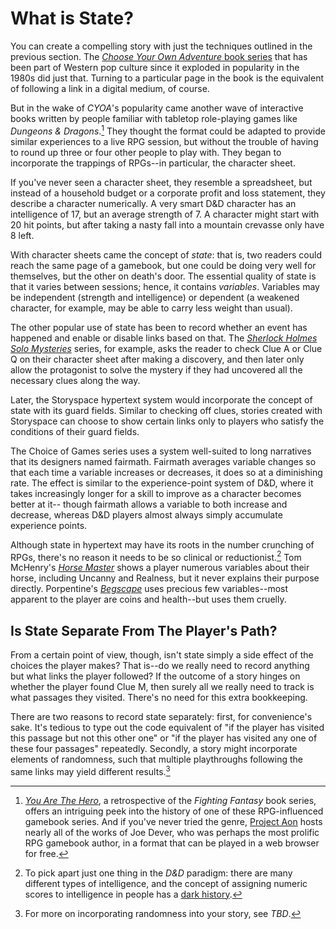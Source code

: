 # What is State?

You can create a compelling story with just the techniques outlined in the previous section. The [_Choose Your Own Adventure_ book series](cyoa) that has been part of Western pop culture since it exploded in popularity in the 1980s did just that. Turning to a particular page in the book is the equivalent of following a link in a digital medium, of course.

But in the wake of _CYOA_'s popularity came another wave of interactive books written by people familiar with tabletop role-playing games like _Dungeons & Dragons_.[^1] They thought the format could be adapted to provide similar experiences to a live RPG session, but without the trouble of having to round up three or four other people to play with. They began to incorporate the trappings of RPGs--in particular, the character sheet.

If you've never seen a character sheet, they resemble a spreadsheet, but instead of a household budget or a corporate profit and loss statement, they describe a character numerically. A very smart D&D character has an intelligence of 17, but an average strength of 7. A character might start with 20 hit points, but after taking a nasty fall into a mountain crevasse only have 8 left.

With character sheets came the concept of _state_: that is, two readers could reach the same page of a gamebook, but one could be doing very well for themselves, but the other on death's door. The essential quality of state is that it varies between sessions; hence, it contains _variables_. Variables may be independent (strength and intelligence) or dependent (a weakened character, for example, may be able to carry less weight than usual).

The other popular use of state has been to record whether an event has happened and enable or disable links based on that. The [_Sherlock Holmes Solo Mysteries_](sherlock) series, for example, asks the reader to check Clue A or Clue Q on their character sheet after making a discovery, and then later only allow the protagonist to solve the mystery if they had uncovered all the necessary clues along the way.

Later, the Storyspace hypertext system would incorporate the concept of state with its guard fields. Similar to checking off clues, stories created with Storyspace can choose to show certain links only to players who satisfy the conditions of their guard fields.

The Choice of Games series uses a system well-suited to long narratives that its designers named fairmath. Fairmath averages variable changes so that each time a variable increases or decreases, it does so at a diminishing rate. The effect is similar to the experience-point system of D&D, where it takes increasingly longer for a skill to improve as a character becomes better at it-- though fairmath allows a variable to both increase and decrease, whereas D&D players almost always simply accumulate experience points.

Although state in hypertext may have its roots in the number crunching of RPGs, there's no reason it needs to be so clinical or reductionist.[^2] Tom McHenry's [_Horse Master_](horse-master) shows a player numerous variables about their horse, including Uncanny and Realness, but it never explains their purpose directly. Porpentine's [_Begscape_](begscape) uses precious few variables--most apparent to the player are coins and health--but uses them cruelly.

## Is State Separate From The Player's Path?

From a certain point of view, though, isn't state simply a side effect of the choices the player makes? That is--do we really need to record anything but what links the player followed? If the outcome of a story hinges on whether the player found Clue M, then surely all we really need to track is what passages they visited. There's no need for this extra bookkeeping.

There are two reasons to record state separately: first, for convenience's sake. It's tedious to type out the code equivalent of "if the player has visited this passage but not this other one" or "if the player has visited any one of these four passages" repeatedly. Secondly, a story might incorporate elements of randomness, such that multiple playthroughs following the same links may yield different results.[^3]

[^1]: [_You Are The Hero_](yath), a retrospective of the _Fighting Fantasy_ book series, offers an intriguing peek into the history of one of these RPG-influenced gamebook series. And if you've never tried the genre, [Project Aon](aon) hosts nearly all of the works of Joe Dever, who was perhaps the most prolific RPG gamebook author, in a format that can be played in a web browser for free.

[^2]: To pick apart just one thing in the _D&D_ paradigm: there are many different types of intelligence, and the concept of assigning numeric scores to intelligence in people has a [dark history](https://www.theatlantic.com/national/archive/2013/05/why-people-keep-misunderstanding-the-connection-between-race-and-iq/275876/).

[^3]: For more on incorporating randomness into your story, see _TBD_.

[cyoa]: https://en.wikipedia.org/wiki/Choose_Your_Own_Adventure
[sherlock]: https://gamebooks.org/Series/389
[horse-master]: https://tommchenry.itch.io/horse-master
[begscape]: http://slimedaughter.com/games/twine/begscape/
[yath]: https://www.librarything.com/work/15900828
[aon]: https://www.projectaon.org/
